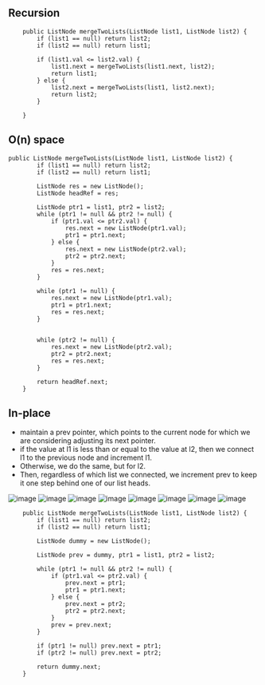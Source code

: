 ## Recursion

```
    public ListNode mergeTwoLists(ListNode list1, ListNode list2) {
        if (list1 == null) return list2;
        if (list2 == null) return list1;
        
        if (list1.val <= list2.val) {
            list1.next = mergeTwoLists(list1.next, list2);
            return list1;
        } else {
            list2.next = mergeTwoLists(list1, list2.next);
            return list2;
        }

    }
```

## O(n) space

```
public ListNode mergeTwoLists(ListNode list1, ListNode list2) {
        if (list1 == null) return list2;
        if (list2 == null) return list1;
        
        ListNode res = new ListNode();
        ListNode headRef = res;
        
        ListNode ptr1 = list1, ptr2 = list2;
        while (ptr1 != null && ptr2 != null) {
            if (ptr1.val <= ptr2.val) {
                res.next = new ListNode(ptr1.val);
                ptr1 = ptr1.next;
            } else {
                res.next = new ListNode(ptr2.val);
                ptr2 = ptr2.next;
            }
            res = res.next;
        }
        
        while (ptr1 != null) {
            res.next = new ListNode(ptr1.val);
            ptr1 = ptr1.next;
            res = res.next;
        }
        
        
        while (ptr2 != null) {
            res.next = new ListNode(ptr2.val);
            ptr2 = ptr2.next;
            res = res.next;
        }
        
        return headRef.next;
    }
```

## In-place 

- maintain a prev pointer, which points to the current node for which we are considering adjusting its next pointer.
- if the value at l1 is less than or equal to the value at l2, then we connect l1 to the previous node and increment l1. 
- Otherwise, we do the same, but for l2. 
- Then, regardless of which list we connected, we increment prev to keep it one step behind one of our list heads.

![image](https://user-images.githubusercontent.com/77217430/204180250-b49b60d2-155f-4e74-b4d2-d2f07062c66d.png)
![image](https://user-images.githubusercontent.com/77217430/204180263-3ad01f8b-3fd6-4243-b31f-1080ac6b1a6f.png)
![image](https://user-images.githubusercontent.com/77217430/204180301-cc9a7df8-fa43-40ce-a99d-e258ef042d3e.png)
![image](https://user-images.githubusercontent.com/77217430/204180312-450b85d7-d7cc-40e9-a237-e0d39e4123e2.png)
![image](https://user-images.githubusercontent.com/77217430/204180330-f5ccdc1f-217f-4932-a144-b5bcea4d33cf.png)
![image](https://user-images.githubusercontent.com/77217430/204180346-90b2111e-62a2-4bab-90b8-ac8afa84d913.png)
![image](https://user-images.githubusercontent.com/77217430/204180361-42070396-58b3-4325-94df-e31d2d874eb8.png)
![image](https://user-images.githubusercontent.com/77217430/204180380-52072f1e-88b1-4b4b-a9cb-4ec5cc3c7db3.png)

```
    public ListNode mergeTwoLists(ListNode list1, ListNode list2) {
        if (list1 == null) return list2;
        if (list2 == null) return list1;
        
        ListNode dummy = new ListNode();
        
        ListNode prev = dummy, ptr1 = list1, ptr2 = list2;
        
        while (ptr1 != null && ptr2 != null) {
            if (ptr1.val <= ptr2.val) {
                prev.next = ptr1;
                ptr1 = ptr1.next;
            } else {
                prev.next = ptr2;
                ptr2 = ptr2.next;
            }
            prev = prev.next;
        }
        
        if (ptr1 != null) prev.next = ptr1;
        if (ptr2 != null) prev.next = ptr2;
        
        return dummy.next;
    }
```

